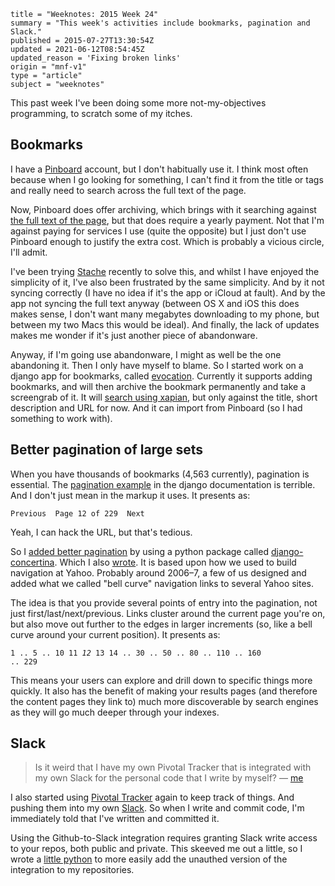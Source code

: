 ```
title = "Weeknotes: 2015 Week 24"
summary = "This week's activities include bookmarks, pagination and Slack."
published = 2015-07-27T13:30:54Z
updated = 2021-06-12T08:54:45Z
updated_reason = 'Fixing broken links'
origin = "mnf-v1"
type = "article"
subject = "weeknotes"
```

This past week I've been doing some more not-my-objectives programming, to
scratch some of my itches.


## Bookmarks

I have a [Pinboard][pinboard] account, but I don't habitually use it. I think
most often because when I go looking for something, I can't find it from the
title or tags and really need to search across the full text of the page.

Now, Pinboard does offer archiving, which brings with it searching against
[the full text of the page][pinboardfts], but that does require a yearly
payment. Not that I'm against paying for services I use (quite the opposite)
but I just don't use Pinboard enough to justify the extra cost. Which is
probably a vicious circle, I'll admit.

I've been trying [Stache][s] recently to solve this, and whilst I have enjoyed
the simplicity of it, I've also been frustrated by the same simplicity. And by
it not syncing correctly (I have no idea if it's the app or iCloud at fault).
And by the app not syncing the full text anyway (between OS X and iOS this
does makes sense, I don't want many megabytes downloading to my phone, but
between my two Macs this would be ideal). And finally, the lack of updates
makes me wonder if it's just another piece of abandonware.

Anyway, if I'm going use abandonware, I might as well be the one abandoning
it. Then I only have myself to blame. So I started work on a django app for
bookmarks, called [evocation][e]. Currently it supports adding bookmarks, and
will then archive the bookmark permanently and take a screengrab of it. It
will [search using xapian][search], but only against the title, short
description and URL for now. And it can import from Pinboard (so I had
something to work with).


## Better pagination of large sets

When you have thousands of bookmarks (4,563 currently), pagination is
essential. The [pagination example][pagination] in the django documentation is
terrible. And I don't just mean in the markup it uses. It presents as:

<pre><code>Previous  Page 12 of 229  Next</code></pre>

Yeah, I can hack the URL, but that's tedious.

So I [added better pagination][pagination_commit] by using a python package
called [django-concertina][pypi_concertina]. Which I also [wrote][concertina].
It is based upon how we used to build navigation at Yahoo. Probably around
2006–7, a few of us designed and added what we called "bell curve" navigation
links to several Yahoo sites.

The idea is that you provide several points of entry into the pagination, not
just first/last/next/previous. Links cluster around the current page you're
on, but also move out further to the edges in larger increments (so, like a
bell curve around your current position). It presents as:

<pre><code>1 .. 5 .. 10 11 <em>12</em> 13 14 .. 30 .. 50 .. 80 .. 110 .. 160
.. 229</code></pre>

This means your users can explore and drill down to specific things more
quickly. It also has the benefit of making your results pages (and therefore
the content pages they link to) much more discoverable by search engines as
they will go much deeper through your indexes.


## Slack

> Is it weird that I have my own Pivotal Tracker that is integrated with my
> own Slack for the personal code that I write by myself? — [me][tweet]

I also started using [Pivotal Tracker][pivotal] again to keep track of things.
And pushing them into my own [Slack]. So when I write and commit code, I'm
immediately told that I've written and committed it.

Using the Github-to-Slack integration requires granting Slack write access to
your repos, both public and private. This skeeved me out a little, so I wrote
a [little python][slack-tools] to more easily add the unauthed version of the
integration to my repositories.

 
[s]: http://getstache.com
[e]: https://github.com/norm/evocation
[search]: https://github.com/norm/evocation/commit/832eb2db961fb79da678c4be884dfa850afb3dec
[pinboard]: https://pinboard.in
[pinboardfts]: https://pinboard.in/faq/#search_scope
[pagination]: https://docs.djangoproject.com/en/1.8/topics/pagination/#using-paginator-in-a-view
[pagination_commit]: https://github.com/norm/evocation/commit/14225bc5a9d1321e6f1fbc212e4ee8266b21899c
[pypi_concertina]: https://pypi.python.org/pypi/django-concertina/
[concertina]: https://github.com/norm/django-concertina
[pivotal]: http://pivotaltracker.com
[slack]: https://slack.com
[tweet]: https://twitter.com/cackhanded/status/624525203398389760
[slack-tools]: https://github.com/norm/slack-tools
